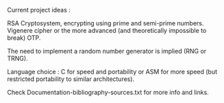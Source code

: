 Current project ideas :

RSA Cryptosystem, encrypting using prime and semi-prime numbers.
Vigenere cipher or the more advanced (and theoretically impossible to break) OTP.

The need to implement a random number generator is implied (RNG or TRNG).

Language choice : C for speed and portability or ASM for more speed (but restricted portability to similar architectures).

Check Documentation-bibliography-sources.txt for more info and links.

